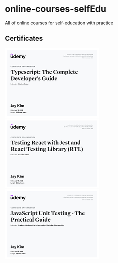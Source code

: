 # online-courses-selfEdu

All of online courses for self-education with practice

## Certificates

<img width ="300px" src="./images//udemy_typescript_certificate.jpeg">
<img width ="300px" src="./images//udemy_testing_certificate.jpeg">
<img width ="300px" src="./images//udemy_javascript-unit-testing_certificate.jpeg">
